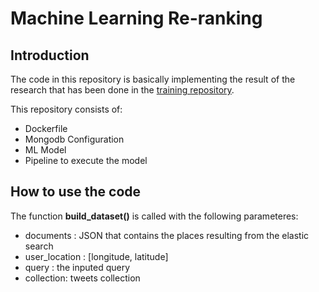 # Machine Learning Re-ranking

## Introduction 
The code in this repository is basically implementing the result of the research that has been done in the [training repository](https://github.com/Social-Media-Place-Ranking/machine-learning-training).

This repository consists of: 
- Dockerfile 
- Mongodb Configuration
- ML Model
- Pipeline to execute the model

## How to use the code

The function **build_dataset()** is called with the following parameteres:
- documents : JSON that contains the places resulting from the elastic search
- user_location : [longitude, latitude]
- query : the inputed query
- collection: tweets collection
